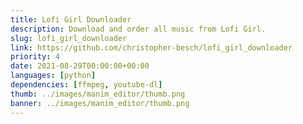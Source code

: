 ```yaml
---
title: Lofi Girl Downloader
description: Download and order all music from Lofi Girl.
slug: lofi_girl_downloader
link: https://github.com/christopher-besch/lofi_girl_downloader
priority: 4
date: 2021-08-29T00:00:00+00:00
languages: [python]
dependencies: [ffmpeg, youtube-dl]
thumb: ../images/manim_editor/thumb.png
banner: ../images/manim_editor/thumb.png
---
```


